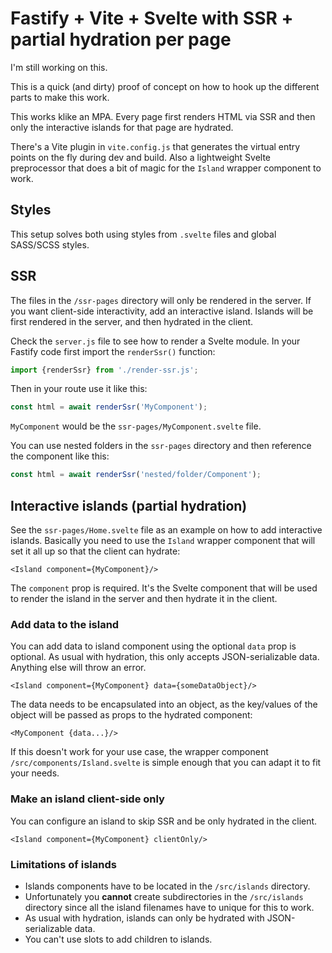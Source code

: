 # Fastify + Vite + Svelte with SSR + partial hydration per page

I'm still working on this.

This is a quick (and dirty) proof of concept on how to hook up the different parts to make this work.

This works klike an MPA. Every page first renders HTML via SSR and then only the interactive islands for that page are hydrated.

There's a Vite plugin in `vite.config.js` that generates the virtual entry points on the fly during dev and build. Also a lightweight Svelte preprocessor that does a bit of magic for the `Island` wrapper component to work.

## Styles

This setup solves both using styles from `.svelte` files and global SASS/SCSS styles.

## SSR

The files in the `/ssr-pages` directory will only be rendered in the server. If you want client-side interactivity, add an interactive island. Islands will be first rendered in the server, and then hydrated in the client.

Check the `server.js` file to see how to render a Svelte module. In your Fastify code first import the `renderSsr()` function:

```js
import {renderSsr} from './render-ssr.js';
```

Then in your route use it like this:
```js
const html = await renderSsr('MyComponent');
```

`MyComponent` would be the `ssr-pages/MyComponent.svelte` file.

You can use nested folders in the `ssr-pages` directory and then reference the component like this:
```js
const html = await renderSsr('nested/folder/Component');
```

## Interactive islands (partial hydration)

See the `ssr-pages/Home.svelte` file as an example on how to add interactive islands. Basically you need to use the `Island` wrapper component that will set it all up so that the client can hydrate:

```svelte
<Island component={MyComponent}/>
```

The `component` prop is required. It's the Svelte component that will be used to render the island in the server and then hydrate it in the client.

### Add data to the island

You can add data to island component using the optional `data` prop is optional. As usual with hydration, this only accepts JSON-serializable data. Anything else will throw an error.

```svelte
<Island component={MyComponent} data={someDataObject}/>
```

The data needs to be encapsulated into an object, as the key/values of the object will be passed as props to the hydrated component:

```svelte
<MyComponent {data...}/>
```

If this doesn't work for your use case, the wrapper component `/src/components/Island.svelte` is simple enough that you can adapt it to fit your needs.

### Make an island client-side only

You can configure an island to skip SSR and be only hydrated in the client.

```svelte
<Island component={MyComponent} clientOnly/>
```

### Limitations of islands

* Islands components have to be located in the `/src/islands` directory.
* Unfortunately you **cannot** create subdirectories in the `/src/islands` directory since all the island filenames have to unique for this to work.
* As usual with hydration, islands can only be hydrated with JSON-serializable data.
* You can't use slots to add children to islands.